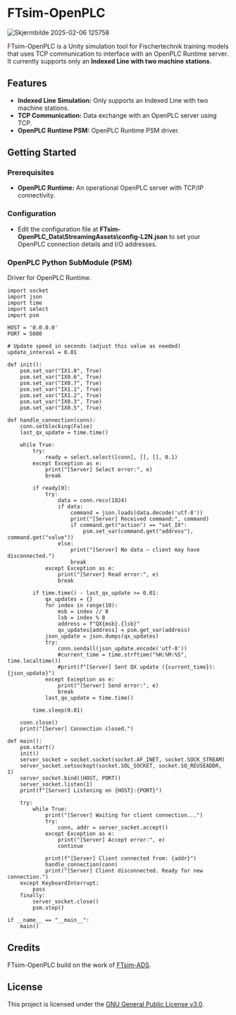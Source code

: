 # FTsim-OpenPLC
![Skjermbilde 2025-02-06 125758](https://github.com/user-attachments/assets/fab16526-bf24-47c7-a8c1-2de4f054a633)

FTsim-OpenPLC is a Unity simulation tool for Fischertechnik training models that uses TCP communication to interface with an OpenPLC Runtime server. It currently supports only an **Indexed Line with two machine stations**.

## Features

- **Indexed Line Simulation:** Only supports an Indexed Line with two machine stations.
- **TCP Communication:** Data exchange with an OpenPLC server using TCP.
- **OpenPLC Runtime PSM:** OpenPLC Runtime PSM driver.

## Getting Started

### Prerequisites

- **OpenPLC Runtime:** An operational OpenPLC server with TCP/IP connectivity.

### Configuration

- Edit the configuration file at **FTsim-OpenPLC_Data\StreamingAssets\config-L2N.json** to set your OpenPLC connection details and I/O addresses.

### OpenPLC Python SubModule (PSM)
Driver for OpenPLC Runtime. 

```
import socket
import json
import time
import select
import psm

HOST = '0.0.0.0'
PORT = 5000

# Update speed in seconds (adjust this value as needed)
update_interval = 0.01

def init():
    psm.set_var("IX1.0", True)
    psm.set_var("IX0.6", True)
    psm.set_var("IX0.7", True)
    psm.set_var("IX1.1", True)
    psm.set_var("IX1.2", True)
    psm.set_var("IX0.3", True)
    psm.set_var("IX0.5", True)

def handle_connection(conn):
    conn.setblocking(False)
    last_qx_update = time.time()
    
    while True:
        try:
            ready = select.select([conn], [], [], 0.1)
        except Exception as e:
            print("[Server] Select error:", e)
            break

        if ready[0]:
            try:
                data = conn.recv(1024)
                if data:
                    command = json.loads(data.decode('utf-8'))
                    print("[Server] Received command:", command)
                    if command.get("action") == "set_IX":
                        psm.set_var(command.get("address"), command.get("value"))
                else:
                    print("[Server] No data – client may have disconnected.")
                    break
            except Exception as e:
                print("[Server] Read error:", e)
                break

        if time.time() - last_qx_update >= 0.01:
            qx_updates = {}
            for index in range(10):
                msb = index // 8
                lsb = index % 8
                address = f"QX{msb}.{lsb}"
                qx_updates[address] = psm.get_var(address)
            json_update = json.dumps(qx_updates)
            try:
                conn.sendall(json_update.encode('utf-8'))
                #current_time = time.strftime("%H:%M:%S", time.localtime())
                #print(f"[Server] Sent QX update ({current_time}): {json_update}")
            except Exception as e:
                print("[Server] Send error:", e)
                break
            last_qx_update = time.time()

        time.sleep(0.01)
    
    conn.close()
    print("[Server] Connection closed.")

def main():
    psm.start()
    init()
    server_socket = socket.socket(socket.AF_INET, socket.SOCK_STREAM)
    server_socket.setsockopt(socket.SOL_SOCKET, socket.SO_REUSEADDR, 1)
    server_socket.bind((HOST, PORT))
    server_socket.listen(1)
    print(f"[Server] Listening on {HOST}:{PORT}")
    
    try:
        while True:
            print("[Server] Waiting for client connection...")
            try:
                conn, addr = server_socket.accept()
            except Exception as e:
                print("[Server] Accept error:", e)
                continue
            
            print(f"[Server] Client connected from: {addr}")
            handle_connection(conn)
            print("[Server] Client disconnected. Ready for new connection.")
    except KeyboardInterrupt:
        pass
    finally:
        server_socket.close()
        psm.stop()

if __name__ == "__main__":
    main()

```

## Credits

FTsim-OpenPLC build on the work of [FTsim-ADS](https://github.com/laspp/FTsim-ADS).

## License

This project is licensed under the [GNU General Public License v3.0](LICENSE).

